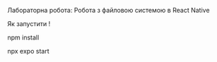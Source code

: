 Лабораторна робота: Робота з файловою системою в React Native

Як запустити !

npm install

npx expo start
```


